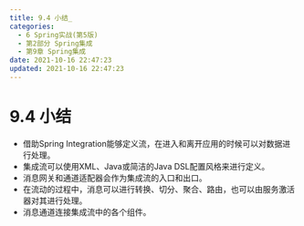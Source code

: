 ```yaml
---
title: 9.4 小结_
categories: 
  - 6 Spring实战(第5版)
  - 第2部分 Spring集成
  - 第9章 Spring集成
date: 2021-10-16 22:47:23
updated: 2021-10-16 22:47:23
---
```

# 9.4 小结
- 借助Spring Integration能够定义流，在进入和离开应用的时候可以对数据进行处理。
- 集成流可以使用XML、Java或简洁的Java DSL配置风格来进行定义。
- 消息网关和通道适配器会作为集成流的入口和出口。
- 在流动的过程中，消息可以进行转换、切分、聚合、路由，也可以由服务激活器对其进行处理。
- 消息通道连接集成流中的各个组件。
